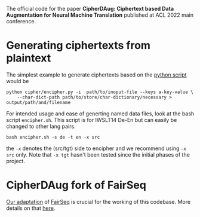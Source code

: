 The official code for the paper **CipherDAug: Ciphertext based Data Augmentation for Neural Machine Translation** published at ACL 2022 main conference.


# Generating ciphertexts from plaintext

The simplest example to generate ciphertexts based on the [python script](cipher/encipher.py) would be
```
python cipher/encipher.py -i  path/to/inoput-file --keys a-key-value \
    --char-dict-path path/to/store/char-dictionary/necessary > output/path/and/filename
```

For intended usage and ease of generting named data files, look at the bash script `encipher.sh`. This script is for IWSLT14 De-En but can easily be changed to other lang pairs.
```
bash encipher.sh -s de -t en -x src
```
the `-x` denotes the (src/tgt) side to encipher and we recommend using `-x src` only. Note that `-x tgt` hasn't been tested since the initial phases of the project.

# CipherDAug fork of FairSeq

[Our adaptation](fairseq-cipherdaug) of [FairSeq](https://github.com/pytorch/fairseq) is crucial for the working of this codebase. More details on that [here](fairseq-cipherdaug/README.md).
